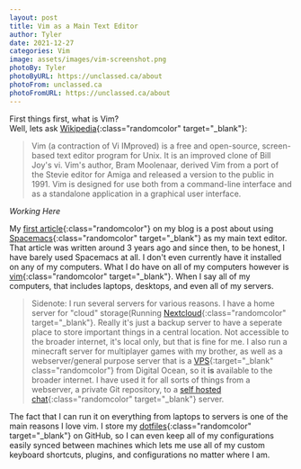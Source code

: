 ```yaml
---
layout: post
title: Vim as a Main Text Editor
author: Tyler
date: 2021-12-27
categories: Vim 
image: assets/images/vim-screenshot.png
photoBy: Tyler
photoByURL: https://unclassed.ca/about
photoFrom: unclassed.ca
photoFromURL: https://unclassed.ca/about
---
```


First things first, what is Vim?  
Well, lets ask [Wikipedia][1]{:class="randomcolor" target="_blank"}<!--_-->: 

>Vim (a contraction of Vi IMproved) is a free and open-source, screen-based text editor program for Unix. It is an improved clone of Bill Joy's vi. Vim's author, Bram Moolenaar, derived Vim from a port of the Stevie editor for Amiga and released a version to the public in 1991. <!--more--> Vim is designed for use both from a command-line interface and as a standalone application in a graphical user interface.  



*Working Here*



My [first article][2]{:class="randomcolor"} on my blog is a post about using [Spacemacs][3]{:class="randomcolor" target="_blank"}<!--_--> as my main text editor. That article was written around 3 years ago and since then, to be honest, I have barely used Spacemacs at all. I don't even currently have it installed on any of my computers. What I do have on all of my computers however is [vim][4]{:class="randomcolor" target="_blank"}<!--_-->. When I say all of my computers, that includes laptops, desktops, and even all of my servers.
<!--more-->


> Sidenote: I run several servers for various reasons. I have a home server for "cloud" storage(Running [Nextcloud][5]{:class="randomcolor" target="_blank"}<!--_-->. Really it's just a backup server to have a seperate place to store important things in a central location. Not accessible to the broader internet, it's local only, but that is fine for me. I also run a minecraft server for multiplayer games with my brother, as well as a webserver/general purpose server that is a [VPS][6]{:target="_blank" class="randomcolor"}<!--_--> from Digital Ocean, so it **is** available to the broader internet. I have used it for all sorts of things from a webserver, a private Git repository, to a [self hosted chat][7]{:class="randomcolor" target="_blank"}<!--_--> server. 

The fact that I can run it on everything from laptops to servers is one of the main reasons I love vim. I store my [dotfiles][8]{:class="randomcolor" target="_blank"}<!--_--> on GitHub, so I can even keep all of my configurations easily synced between machines which lets me use all of my custom keyboard shortcuts, plugins, and configurations no matter where I am.  


<!-- Links -->
[1]: https://en.wikipedia.org/wiki/Vim_(text_editor)
[2]: https://unclassed.ca/2018/spacemacs-as-a-main-text-editor/
[3]: https://spacemacs.org
[4]: https://www.vim.org/
[5]: https://nextcloud.com
[6]: https://m.do.co/c/d028c143320b
[7]: https://www.mumble.info/
[8]: https://github.com/unclassedpenguin/dotfiles.git

